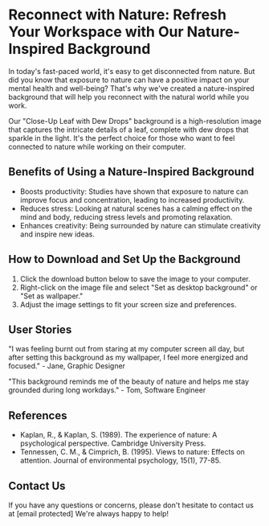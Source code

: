 <!--font:Inter-->

# Reconnect with Nature: Refresh Your Workspace with Our Nature-Inspired Background

In today's fast-paced world, it's easy to get disconnected from nature. But did you know that exposure to nature can have a positive impact on your mental health and well-being? That's why we've created a nature-inspired background that will help you reconnect with the natural world while you work.

Our "Close-Up Leaf with Dew Drops" background is a high-resolution image that captures the intricate details of a leaf, complete with dew drops that sparkle in the light. It's the perfect choice for those who want to feel connected to nature while working on their computer.

## Benefits of Using a Nature-Inspired Background

- Boosts productivity: Studies have shown that exposure to nature can improve focus and concentration, leading to increased productivity.
- Reduces stress: Looking at natural scenes has a calming effect on the mind and body, reducing stress levels and promoting relaxation.
- Enhances creativity: Being surrounded by nature can stimulate creativity and inspire new ideas.

## How to Download and Set Up the Background

1. Click the download button below to save the image to your computer.
2. Right-click on the image file and select "Set as desktop background" or "Set as wallpaper."
3. Adjust the image settings to fit your screen size and preferences.

## User Stories

"I was feeling burnt out from staring at my computer screen all day, but after setting this background as my wallpaper, I feel more energized and focused." - Jane, Graphic Designer

"This background reminds me of the beauty of nature and helps me stay grounded during long workdays." - Tom, Software Engineer

## References

- Kaplan, R., & Kaplan, S. (1989). The experience of nature: A psychological perspective. Cambridge University Press.
- Tennessen, C. M., & Cimprich, B. (1995). Views to nature: Effects on attention. Journal of environmental psychology, 15(1), 77-85.

## Contact Us

If you have any questions or concerns, please don't hesitate to contact us at [email protected] We're always happy to help!

<!--

Write me content for website with wallpaper which alt text is:

"A close-up of a leaf with dew drops"

The name/title of the page should not be 1:1 copy of the alt text but rather a real content of the website which is using this wallpaper.

- Use markdown format 
- Start with heading
- Heading should be short and concise
- The content should look like a real website 
- The website should not be about the wallpaper, wallpaper is just a related background
- Heading should be contain work "wallpaper" or "background"
- Include real sections like references, contact, user stories, etc. use things relevant to the page purpose.
- Feel free to use structure like headings, bullets, numbering, blockquotes, paragraphs, horizontal lines, etc.
- You can use formatting like bold or _italic_
- You can include UTF-8 emojis
- Links should be only #hash anchors (and you can refer to the document itself)
- Do not include images


---


# Refresh Your Workspace with Nature-Inspired Wallpaper

Are you tired of staring at the same bland background on your computer screen every day? Why not switch it up with a nature-inspired wallpaper that brings a touch of freshness to your workspace?

Our "Close-Up Leaf with Dew Drops" wallpaper is the perfect choice for those who want to feel connected to nature while working on their computer. The high-resolution image captures the intricate details of a leaf, complete with dew drops that sparkle in the light.

## Benefits of Using Nature-Inspired Wallpaper

- Boosts productivity: Studies have shown that exposure to nature can improve focus and concentration, leading to increased productivity.
- Reduces stress: Looking at natural scenes has a calming effect on the mind and body, reducing stress levels and promoting relaxation.
- Enhances creativity: Being surrounded by nature can stimulate creativity and inspire new ideas.

## How to Download and Set Up the Wallpaper

1. Click the download button below to save the image to your computer.
2. Right-click on the image file and select "Set as desktop background" or "Set as wallpaper."
3. Adjust the image settings to fit your screen size and preferences.

## User Stories

"I was feeling burnt out from staring at my computer screen all day, but after setting this wallpaper as my background, I feel more energized and focused." - Jane, Graphic Designer

"This wallpaper reminds me of the beauty of nature and helps me stay grounded during long workdays." - Tom, Software Engineer

## References

- Kaplan, R., & Kaplan, S. (1989). The experience of nature: A psychological perspective. Cambridge University Press.
- Tennessen, C. M., & Cimprich, B. (1995). Views to nature: Effects on attention. Journal of environmental psychology, 15(1), 77-85.

## Contact Us

If you have any questions or concerns, please don't hesitate to contact us at [email protected] We're always happy to help!


---


Heading should not include word "wallpaper". The website should not be about the wallpaper itself, wallpaper is just a related background, rewrite whole content.


---


# Reconnect with Nature: Refresh Your Workspace with Our Nature-Inspired Background

In today's fast-paced world, it's easy to get disconnected from nature. But did you know that exposure to nature can have a positive impact on your mental health and well-being? That's why we've created a nature-inspired background that will help you reconnect with the natural world while you work.

Our "Close-Up Leaf with Dew Drops" background is a high-resolution image that captures the intricate details of a leaf, complete with dew drops that sparkle in the light. It's the perfect choice for those who want to feel connected to nature while working on their computer.

## Benefits of Using a Nature-Inspired Background

- Boosts productivity: Studies have shown that exposure to nature can improve focus and concentration, leading to increased productivity.
- Reduces stress: Looking at natural scenes has a calming effect on the mind and body, reducing stress levels and promoting relaxation.
- Enhances creativity: Being surrounded by nature can stimulate creativity and inspire new ideas.

## How to Download and Set Up the Background

1. Click the download button below to save the image to your computer.
2. Right-click on the image file and select "Set as desktop background" or "Set as wallpaper."
3. Adjust the image settings to fit your screen size and preferences.

## User Stories

"I was feeling burnt out from staring at my computer screen all day, but after setting this background as my wallpaper, I feel more energized and focused." - Jane, Graphic Designer

"This background reminds me of the beauty of nature and helps me stay grounded during long workdays." - Tom, Software Engineer

## References

- Kaplan, R., & Kaplan, S. (1989). The experience of nature: A psychological perspective. Cambridge University Press.
- Tennessen, C. M., & Cimprich, B. (1995). Views to nature: Effects on attention. Journal of environmental psychology, 15(1), 77-85.

## Contact Us

If you have any questions or concerns, please don't hesitate to contact us at [email protected] We're always happy to help!

-->
